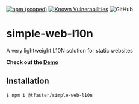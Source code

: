 [![npm (scoped)](https://img.shields.io/npm/v/@tfaster/simple-web-l10n?label=@tfaster/simple-web-l10n&style=flat-square)](https://www.npmjs.com/package/@tfaster/simple-web-l10n)
[![Known Vulnerabilities](https://snyk.io/test/github/tFaster/simple-web-l10n/badge.svg?targetFile=package.json)](https://snyk.io/test/github/tFaster/simple-web-l10n?targetFile=package.json)
![GitHub](https://img.shields.io/github/license/tFaster/simple-web-l10n?style=flat-square)
# simple-web-l10n

A very lightweight L10N solution for static websites

**Check out the [Demo](https://tfaster.github.io/simple-web-l10n/index.html)**

## Installation

```bash
$ npm i @tfaster/simple-web-l10n
```
